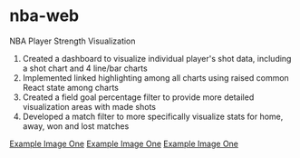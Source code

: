 # nba-web
NBA Player Strength Visualization

1. Created a dashboard to visualize individual player's shot data, including a shot chart and 4 line/bar charts
2. Implemented linked highlighting among all charts using raised common React state among charts
3. Created a field goal percentage filter to provide more detailed visualization areas with made shots
4. Developed a match filter to more specifically visualize stats for home, away, won and lost matches

[Example Image One](https://github.com/Tingting-Chang/nba-web/blob/master/public/nba1.png)
[Example Image One](https://github.com/Tingting-Chang/nba-web/blob/master/public/nba2.png)
[Example Image One](https://github.com/Tingting-Chang/nba-web/blob/master/public/nba3.png)
